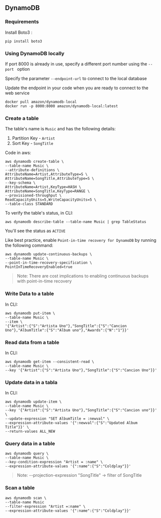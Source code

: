 ## DynamoDB 
### Requirements
Install Boto3 :

```console
pip install boto3
```
### Using DynamoDB locally

If port 8000 is already in use, specify a different port number using the `--port ` option

Specify the parameter `--endpoint-url` to connect to the local database

Update the endpoint in your code when you are ready to connect to the web service

```console
docker pull amazon/dynamodb-local
docker run -p 8000:8000 amazon/dynamodb-local:latest
```

### Create a table

The table's name is `Music` and has the following details:

1. Partition Key - `Artist`
2. Sort Key - `SongTitle`

Code in aws:

```console
aws dynamodb create-table \
--table-name Music \
--attribute-definitions \
AttributeName=Artist,AttributeType=S \
AttributeName=SongTitle,AttributeType=S \
--key-schema \
AttributeName=Artist,KeyType=HASH \
AttributeName=SongTitle,KeyType=RANGE \
--provisioned-throughput \
ReadCapacityUnits=5,WriteCapacityUnits=5 \
--table-class STANDARD
```
To verify the table's status, in CLI:

```console
aws dynamodb describe-table --table-name Music | grep TableStatus
```
You'll see the status as `ACTIVE`

Like best practice, enable `Point-in-time recovery for DynamoDB` by running the following command:
```console
aws dynamodb update-continuous-backups \
--table-name Music \
--point-in-time-recovery-specification \
PointInTimeRecoveryEnabled=true
```
> Note: There are cost implications to enabling continuous backups with point-in-time recovery

### Write Data to a table

In CLI:
```console
aws dynamodb put-item \
--table-name Music \
--item \
'{"Artist":{"S":"Artista Uno"},"SongTitle":{"S":"Cancion Uno"},"AlbumTitle":{"S":"Album uno"},"Awards":{"N":"1"}}'
```

### Read data from a table

In CLI:
```console
aws dynamodb get-item --consistent-read \
--table-name Music \
--key '{"Artist":{"S":"Artista Uno"},"SongTitle":{"S":"Cancion Uno"}}'
```

### Update data in a tabla 

In CLI:
```console
aws dynamodb update-item \
--table-name Music \
--key '{"Artist":{"S":"Artista Uno"},"SongTitle":{"S":"Cancion uno"}}' \
--update-expression "SET AlbumTitle = :newval" \
--expression-attribute-values '{":newval":{"S":"Updated Album Title"}}' \
--return-values ALL_NEW
```

### Query data in a table
```console
aws dynamodb query \
--table-name Music \
--key-condition-expression "Artist = :name" \
--expression-attribute-values '{":name":{"S":"Coldplay"}}'
```
> Note: --projection-expression "SongTitle" -> filter of SongTitle

### Scan a table

```console
aws dynamodb scan \
--table-name Music
--filter-expression "Artist =:name" \
--expression-attribute-values '{":name":{"S":"Coldplay"}}'
```


